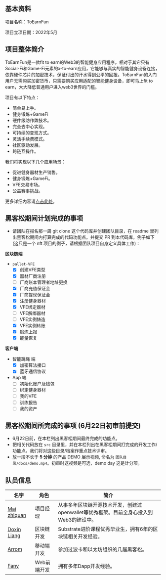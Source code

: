 ## 基本资料

项目名称：ToEarnFun

项目立项日期：2022年5月

## 项目整体简介

ToEarnFun是一款fit to earn的Web3的智能健身应用程序。相对于其它只有Social-Fi和Game-Fi元素的x-to-earn应用，它能够与真实的智能健身设备连接，依靠硬件芯片的加密技术，保证付出的汗水得到公平的回报。ToEarnFun的入门用户无需购买加密货币，只需要购买应用适配的智能健身设备，即可马上fit to earn，大大降低普通用户进入web3世界的门槛。

项目有以下特点：

- 简单易上手。
- 健身锻炼+GameFi
- 硬件级防作弊技术。
- 完全去中心实现。
- 可持续的变现方式。
- 灵活手续费模式。
- 社区驱动发展。
- 跨链互操作。

我们将实现以下几个应用场景：

- 促进健身器材生产销售。
- 健身锻炼+GameFi。
- VFE交易市场。
- 公益赛事挑战。

更多详细内容请[点击此处](./docs/README_CN.md)。

## 黑客松期间计划完成的事项

- 请团队在报名那一周 git clone 这个代码库并创建团队目录，在 readme 里列出黑客松期间内打算完成的代码功能点。并提交 PR 到本代码库。例子如下 (这只是一个 nft 项目的例子，请根据团队项目自身定义具体工作)：

**区块链端**

- `pallet-VFE`
  - [x] 创建VFE类型
  - [x] 器材厂商注册
  - [ ] 厂商账本管理者地址更换
  - [x] 厂商充值保证金
  - [x] 厂商提现保证金
  - [x] 注册健身器材
  - [x] VFE绑定器材
  - [ ] VFE解绑器材
  - [ ] VFE实例铸造
  - [x] VFE实例转账
  - [x] 锻炼上报
  - [x] 能量恢复

**客户端**

- 智能跳绳 端
  - [x] 加密算法接口
  - [x] 蓝牙通信协议

- App 端
  - [ ] 初始化账户及钱包
  - [ ] 绑定健身器材
  - [ ] 我的VFE
  - [ ] 训练报告
  - [ ] 我的资产

## 黑客松期间所完成的事项 (6月22日初审前提交)

- 6月22日前，在本栏列出黑客松期间最终完成的功能点。
- 把相关代码放在 `src` 目录里，并在本栏列出在黑客松期间打完成的开发工作/功能点。我们将对这些目录/档案作重点技术评审。
- 放一段不长于 **5 分钟** 的产品 DEMO 展示视频, 命名为 `团队目录/docs/demo.mp4`。初审时这视频是可选，demo day 这是计分项。

## 队员信息

| 名字                                         | 角色        | 简介                                                                                |
|----------------------------------------------|-----------|-----------------------------------------------------------------------------------|
| [Mai zhiquan](https://github.com/zhiquan911) | 项目经理    | 从事多年区块链开源技术开发，创建过openwallet等优秀框架。目前全身心投入到Web3的建设中。 |
| [Doxin Liang](https://github.com/metadex003) | 区块链开发  | Substrate进阶课程优秀毕业生，拥有6年的区块链相关开发经验。                            |
| [Arrom](https://github.com/shenzhen-arrom)   | 移动端开发  | 参加过波卡和以太坊组织的几届黑客松。                                                 |
| [Fany](https://github.com/fanyinghao)        | Web前端开发 | 拥有多年Dapp开发经验。                                                               |

